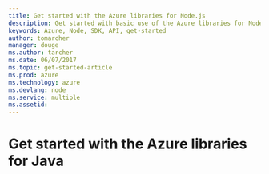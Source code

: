 ```yaml
---
title: Get started with the Azure libraries for Node.js
description: Get started with basic use of the Azure libraries for Node.js with your own Azure subscription.
keywords: Azure, Node, SDK, API, get-started
author: tomarcher
manager: douge
ms.author: tarcher
ms.date: 06/07/2017
ms.topic: get-started-article
ms.prod: azure
ms.technology: azure
ms.devlang: node
ms.service: multiple
ms.assetid: 
---
```


# Get started with the Azure libraries for Java

